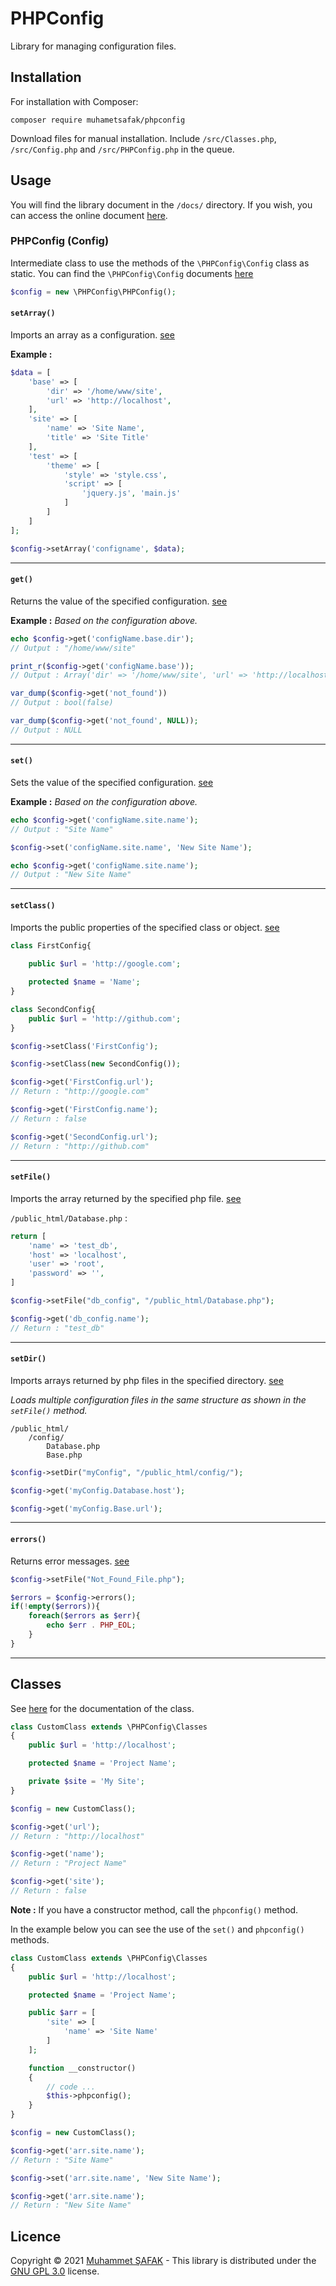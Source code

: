 # PHPConfig
Library for managing configuration files.

## Installation

For installation with Composer:

```
composer require muhametsafak/phpconfig
```

Download files for manual installation. Include `/src/Classes.php`, `/src/Config.php` and `/src/PHPConfig.php` in the queue.

## Usage

You will find the library document in the `/docs/` directory. If you wish, you can access the online document [here](https://www.muhammetsafak.com.tr/docs/PHPConfig/).

### PHPConfig (Config)

Intermediate class to use the methods of the `\PHPConfig\Config` class as static. You can find the `\PHPConfig\Config` documents [here](https://www.muhammetsafak.com.tr/docs/PHPConfig/classes/PHPConfig-Config.html)

```php
$config = new \PHPConfig\PHPConfig();
```

#### `setArray()`

Imports an array as a configuration. [see](https://www.muhammetsafak.com.tr/docs/PHPConfig/classes/PHPConfig-Config.html#method_setArray)

**Example :**

```php
$data = [
    'base' => [
        'dir' => '/home/www/site',
        'url' => 'http://localhost',
    ],
    'site' => [
        'name' => 'Site Name',
        'title' => 'Site Title'
    ],
    'test' => [
        'theme' => [
            'style' => 'style.css',
            'script' => [
                'jquery.js', 'main.js'
            ]
        ]
    ]
];

$config->setArray('configname', $data);
```

***

#### `get()`

Returns the value of the specified configuration. [see](https://www.muhammetsafak.com.tr/docs/PHPConfig/classes/PHPConfig-Config.html#method_get)

**Example :** _Based on the configuration above._

```php
echo $config->get('configName.base.dir');
// Output : "/home/www/site"

print_r($config->get('configName.base'));
// Output : Array('dir' => '/home/www/site', 'url' => 'http://localhost')

var_dump($config->get('not_found'))
// Output : bool(false)

var_dump($config->get('not_found', NULL));
// Output : NULL
```

***

#### `set()`

Sets the value of the specified configuration. [see](https://www.muhammetsafak.com.tr/docs/PHPConfig/classes/PHPConfig-Config.html#method_set)


**Example :** _Based on the configuration above._

```php
echo $config->get('configName.site.name');
// Output : "Site Name"

$config->set('configName.site.name', 'New Site Name');

echo $config->get('configName.site.name');
// Output : "New Site Name"
```

***

#### `setClass()`

Imports the public properties of the specified class or object. [see](https://www.muhammetsafak.com.tr/docs/PHPConfig/classes/PHPConfig-Config.html#method_setClass)

```php
class FirstConfig{
    
    public $url = 'http://google.com';

    protected $name = 'Name';
}

class SecondConfig{
    public $url = 'http://github.com';
}

$config->setClass('FirstConfig');

$config->setClass(new SecondConfig());

$config->get('FirstConfig.url');
// Return : "http://google.com"

$config->get('FirstConfig.name');
// Return : false

$config->get('SecondConfig.url');
// Return : "http://github.com"
```

***

#### `setFile()`

Imports the array returned by the specified php file. [see](https://www.muhammetsafak.com.tr/docs/PHPConfig/classes/PHPConfig-Config.html#method_setFile)

`/public_html/Database.php` :

```php
return [
    'name' => 'test_db',
    'host' => 'localhost',
    'user' => 'root',
    'password' => '',
]
```

```php
$config->setFile("db_config", "/public_html/Database.php");

$config->get('db_config.name');
// Return : "test_db"
```

***

#### `setDir()`

Imports arrays returned by php files in the specified directory. [see](https://www.muhammetsafak.com.tr/docs/PHPConfig/classes/PHPConfig-Config.html#method_setDir)

_Loads multiple configuration files in the same structure as shown in the `setFile()` method._

```
/public_html/
    /config/
        Database.php
        Base.php
```

```php
$config->setDir("myConfig", "/public_html/config/");

$config->get('myConfig.Database.host');

$config->get('myConfig.Base.url');
```

***

#### `errors()`

Returns error messages. [see](https://www.muhammetsafak.com.tr/docs/PHPConfig/classes/PHPConfig-Config.html#method_errors)

```php
$config->setFile("Not_Found_File.php");

$errors = $config->errors();
if(!empty($errors)){
    foreach($errors as $err){
        echo $err . PHP_EOL;
    }
}
```

***

## Classes

See [here](https://www.muhammetsafak.com.tr/docs/PHPConfig/classes/PHPConfig-Classes.html) for the documentation of the class.

```php
class CustomClass extends \PHPConfig\Classes
{
    public $url = 'http://localhost';

    protected $name = 'Project Name';

    private $site = 'My Site';
}

$config = new CustomClass();

$config->get('url');
// Return : "http://localhost"

$config->get('name');
// Return : "Project Name"

$config->get('site');
// Return : false
```

**Note :** If you have a constructor method, call the `phpconfig()` method.

In the example below you can see the use of the `set()` and `phpconfig()` methods.

```php
class CustomClass extends \PHPConfig\Classes
{
    public $url = 'http://localhost';

    protected $name = 'Project Name';

    public $arr = [
        'site' => [
            'name' => 'Site Name'
        ]
    ];

    function __constructor()
    {
        // code ...
        $this->phpconfig();
    }
}

$config = new CustomClass();

$config->get('arr.site.name');
// Return : "Site Name"

$config->set('arr.site.name', 'New Site Name');

$config->get('arr.site.name');
// Return : "New Site Name"
```

## Licence

Copyright &copy; 2021 [Muhammet ŞAFAK](https://www.muhammetsafak.com.tr) - This library is distributed under the [GNU GPL 3.0](http://www.gnu.org/licenses/gpl-3.0.txt) license.
